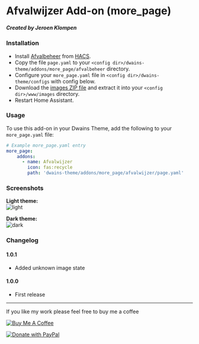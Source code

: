 # Afvalwijzer Add-on (more_page)
##### Created by Jeroen Klompen


### Installation
- Install [Afvalbeheer](https://github.com/pippyn/Home-Assistant-Sensor-Afvalbeheer) from [HACS](https://hacs.xyz).
- Copy the file `page.yaml`  to your `<config dir>/dwains-theme/addons/more_page/afvalbeheer` directory.
- Configure your `more_page.yaml` file in `<config dir>/dwains-theme/configs` with config below.
- Download the [images ZIP file](https://github.com/Klumpke/dwains-theme-addons/blob/master/more_page/afvalwijzer/.github/afvalwijzer-images.zip) and extract it into your `<config dir>/www/images`  directory.
- Restart Home Assistant.


### Usage
To use this add-on in your Dwains Theme, add the following to your `more_page.yaml` file:

```yaml
# Example more_page.yaml entry
more_page:
    addons:
      - name: Afvalwijzer
        icon: fas:recycle
        path: 'dwains-theme/addons/more_page/afvalwijzer/page.yaml'
```

### Screenshots
**Light theme:**<br>
![light](https://github.com/Klumpke/dwains-theme-addons/blob/master/more_page/afvalwijzer/.github/screenshots/light.png "Light")

**Dark theme:**<br>
![dark](https://github.com/Klumpke/dwains-theme-addons/blob/master/more_page/afvalwijzer/.github/screenshots/dark.png "Dark")


### Changelog
#### 1.0.1
- Added unknown image state
#### 1.0.0
- First release

---

If you like my work please feel free to buy me a coffee

<a href="https://www.buymeacoffee.com/klumpke" target="_blank"><img src="https://www.buymeacoffee.com/assets/img/custom_images/white_img.png" alt="Buy Me A Coffee"></a>

<a href="https://www.paypal.com/cgi-bin/webscr?cmd=_s-xclick&hosted_button_id=T6QQWUABDP65G&source=url"><img src="https://www.paypalobjects.com/en_US/NL/i/btn/btn_donateCC_LG.gif" alt="Donate with PayPal"></a>